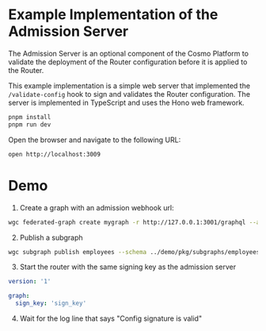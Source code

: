 # Example Implementation of the Admission Server

The Admission Server is an optional component of the Cosmo Platform to validate the deployment of the Router configuration before it is applied to the Router.

This example implementation is a simple web server that implemented the `/validate-config` hook to sign and validates the Router configuration. The server is implemented in TypeScript and uses the Hono web framework.

```bash
pnpm install
pnpm run dev
```

Open the browser and navigate to the following URL:
```
open http://localhost:3009
```

# Demo

1. Create a graph with an admission webhook url:

```bash
wgc federated-graph create mygraph -r http://127.0.0.1:3001/graphql --admission-webhook-url http://localhost:3009 --label-matcher=team=A,team=B
```

2. Publish a subgraph
```bash
wgc subgraph publish employees --schema ../demo/pkg/subgraphs/employees/subgraph/schema.graphqls --labels team=A
```

3. Start the router with the same signing key as the admission server
```yaml
version: '1'

graph: 
  sign_key: 'sign_key'
```

4. Wait for the log line that says "Config signature is valid"